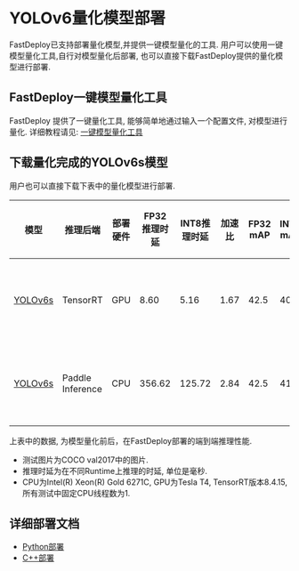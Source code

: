 # YOLOv6量化模型部署
FastDeploy已支持部署量化模型,并提供一键模型量化的工具.
用户可以使用一键模型量化工具,自行对模型量化后部署, 也可以直接下载FastDeploy提供的量化模型进行部署.

## FastDeploy一键模型量化工具
FastDeploy 提供了一键量化工具, 能够简单地通过输入一个配置文件, 对模型进行量化.
详细教程请见: [一键模型量化工具](../../../../../tools/quantization/)

## 下载量化完成的YOLOv6s模型
用户也可以直接下载下表中的量化模型进行部署.

| 模型                 |推理后端            |部署硬件    | FP32推理时延    | INT8推理时延  | 加速比    | FP32 mAP | INT8 mAP | 量化方式   |
| ------------------- | -----------------|-----------|  --------     |--------      |--------      | --------- |-------- | ------ |
| [YOLOv6s](https://bj.bcebos.com/paddlehub/fastdeploy/yolov6s_quant.tar)            | TensorRT         |    GPU    |       8.60       |   5.16         |  1.67            | 42.5 | 40.6|量化蒸馏训练 |
| [YOLOv6s](https://bj.bcebos.com/paddlehub/fastdeploy/yolov6s_quant.tar)               | Paddle Inference  |    CPU    |        356.62     |    125.72        |     2.84         |42.5| 41.2|量化蒸馏训练 |

上表中的数据, 为模型量化前后，在FastDeploy部署的端到端推理性能.
- 测试图片为COCO val2017中的图片.
- 推理时延为在不同Runtime上推理的时延, 单位是毫秒.
- CPU为Intel(R) Xeon(R) Gold 6271C, GPU为Tesla T4, TensorRT版本8.4.15, 所有测试中固定CPU线程数为1.

## 详细部署文档

- [Python部署](python)
- [C++部署](cpp)
